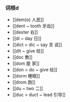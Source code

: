 ### 词根d
- [[dem(o) 人民]]
- [[dent ~ tooth 牙齿]]
- [[dexter 右]]
- [[di ~ day  日]]
- [[dict = dic ~ say 言 说]]
- [[dit ~ give 给]]
- [[doc 教]]
- [[dom 屋 家]]
- [[don  = do ~ give 给]]
- [[dorm 睡眠]]
- [[drom 跑]]
- [[du ~ two 二]]
- [[duc = duct ~ lead 引导]]